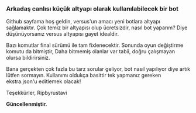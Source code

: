 <h3>Arkadaş canlısı küçük altyapı olarak kullanılabilecek bir bot</h3>
Github sayfama hoş geldin, versus'un amacı yeni botlara altyapı sağlamaktır. Çok temiz bir altyapısı olup ücretsizdir, nasıl bot yaparım? Diye düşünüyorsanız versus altyapısı gayet idealdir.

Bazı komutlar final sürümü ile tam fixlenecektir. Sonunda oyun değiştirme komutu da bitmiştir, Daha bitmemiş olanlar var tabii, doğru çalışmayan olursa bildirirsiniz.

Bana gerçekten çok fazla bu tarz sorular geliyor, bot nasıl yapılıyor diye artık lütfen sormayın.
Kullanımı oldukça basittir tek yapmanız gereken ekstra.json'u editlemek olacak!

Teşekkürler,
Ripbyrustavi


**Güncellenmiştir.**
